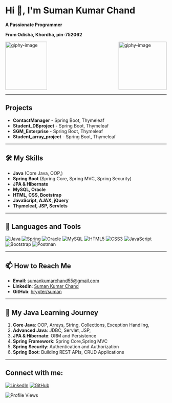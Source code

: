 # Hi 👋, I'm Suman Kumar Chand 

**A Passionate Programmer**  

**From Odisha, Khordha, pin-752062**

<img src="https://github.com/user-attachments/assets/8dbd62dc-b011-49d5-8b8d-20c98948b33d" alt="giphy-image" height="150" width="130"/>
<img src="https://github.com/user-attachments/assets/f3b22862-2260-4d2f-ac58-9f54c8040820" alt="giphy-image" height="150" align="right"/>

---


## Projects
- **ContactManager** - Spring Boot, Thymeleaf  
- **Student_DBproject** - Spring Boot, Thymeleaf
- **SGM_Enterprise** - Spring Boot, Thymeleaf  
- **Student_array_project** - Spring Boot, Thymeleaf
  
---

## 🛠 My Skills

- **Java** (Core Java, OOP,)
- **Spring Boot** (Spring Core, Spring MVC, Spring Security)
- **JPA & Hibernate**  
- **MySQL, Oracle**  
- **HTML, CSS, Bootstrap**  
- **JavaScript, AJAX, jQuery**  
- **Thymeleaf, JSP, Servlets**  

---

## 🧰 Languages and Tools

![Java](https://img.shields.io/badge/Java-ED8B00?style=for-the-badge&logo=java&logoColor=white)
![Spring](https://img.shields.io/badge/Spring-6DB33F?style=for-the-badge&logo=spring&logoColor=white)
![Oracle](https://img.shields.io/badge/Oracle-F80000?style=for-the-badge&logo=oracle&logoColor=white)
![MySQL](https://img.shields.io/badge/MySQL-4479A1?style=for-the-badge&logo=mysql&logoColor=white)
![HTML5](https://img.shields.io/badge/HTML5-E34F26?style=for-the-badge&logo=html5&logoColor=white)
![CSS3](https://img.shields.io/badge/CSS3-1572B6?style=for-the-badge&logo=css3&logoColor=white)
![JavaScript](https://img.shields.io/badge/JavaScript-F7DF1E?style=for-the-badge&logo=javascript&logoColor=black)
![Bootstrap](https://img.shields.io/badge/Bootstrap-563D7C?style=for-the-badge&logo=bootstrap&logoColor=white)
![Postman](https://img.shields.io/badge/Postman-FF6C37?style=for-the-badge&logo=postman&logoColor=white)

---

## 📫 How to Reach Me

- **Email**: [sumankumarchand55@gmail.com](mailto:sumankumarchand55@gmail.com)
- **LinkedIn**: [Suman Kumar Chand](https://www.linkedin.com/in/sumankchand)
- **GitHub**: [hrypter/suman](https://github.com/sumankumarchand55)

---

## 🌱 My Java Learning Journey

1. **Core Java**: OOP, Arrays, String, Collections, Exception Handling,
2. **Advanced Java**: JDBC, Servlet, JSP,
3. **JPA & Hibernate**: ORM and Persistence
4. **Spring Framework**: Spring Core,Spring MVC
5. **Spring Security**: Authentication and Authorization
6. **Spring Boot**: Building REST APIs, CRUD Applications
---

## Connect with me:

[![LinkedIn](https://img.shields.io/badge/LinkedIn-0A66C2?style=for-the-badge&logo=linkedin&logoColor=white)](https://www.linkedin.com/in/sumankchand)
[![GitHub](https://img.shields.io/badge/GitHub-100000?style=for-the-badge&logo=github&logoColor=white)](https://github.com/sumankumarchand55)

![Profile Views](https://img.shields.io/badge/Profile%20Views-123-brightgreen)

